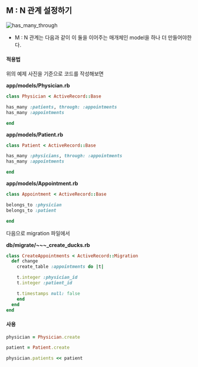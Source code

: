 ## M : N 관계 설정하기

![has_many_through](http://i.imgur.com/af7ZDmV.jpg)

- M : N 관계는 다음과 같이 이 둘을 이어주는 매개체인 model을 하나 더 만들어야한다.

#### 적용법

위의 예제 사진을 기준으로 코드를 작성해보면

**app/models/Physician.rb**
```ruby
class Physician < ActiveRecord::Base

has_many :patients, through: :appointments
has_many :appointments

end
```

**app/models/Patient.rb**
```ruby
class Patient < ActiveRecord::Base

has_many :physicians, through: :appointments
has_many :appointments

end
```

**app/models/Appointment.rb**
```ruby
class Appointment < ActiveRecord::Base

belongs_to :physician
belongs_to :patient

end
```

다음으로 migration 파일에서

**db/migrate/~~~_create_ducks.rb**
```ruby
class CreateAppointments < ActiveRecord::Migration
  def change
    create_table :appointments do |t|

    t.integer :physician_id
    t.integer :patient_id

    t.timestamps null: false
    end
  end
end
```

#### 사용

```ruby
physician = Physician.create

patient = Patient.create

physician.patients << patient

```
